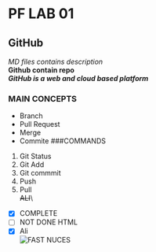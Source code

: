 # PF LAB 01
## GitHub
*MD files contains description*\
**Github contain repo**\
***GitHub is a web and cloud based platform***
### MAIN CONCEPTS
* Branch
* Pull Request
* Merge
* Commite
###COMMANDS
1. Git Status
2. Git Add
3. Git commmit
4. Push
5. Pull\
~~ALI~~\
- [x] COMPLETE
- [ ] NOT DONE HTML
- [x] Ali \
![FAST NUCES](https://upload.wikimedia.org/wikipedia/en/e/e4/National_University_of_Computer_and_Emerging_Sciences_logo.png)

